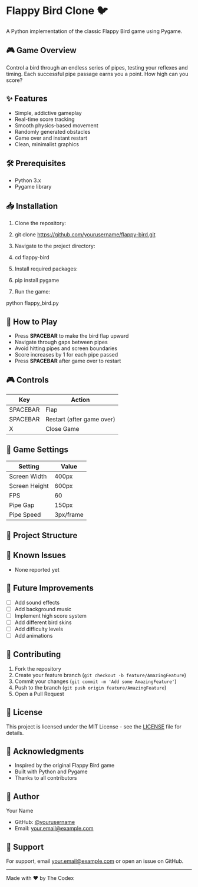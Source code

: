 # Flappy Bird Clone 🐦

A Python implementation of the classic Flappy Bird game using Pygame.

## 🎮 Game Overview

Control a bird through an endless series of pipes, testing your reflexes and timing. Each successful pipe passage earns you a point. How high can you score?

## ✨ Features

- Simple, addictive gameplay
- Real-time score tracking
- Smooth physics-based movement
- Randomly generated obstacles
- Game over and instant restart
- Clean, minimalist graphics

## 🛠️ Prerequisites

- Python 3.x
- Pygame library

## 📥 Installation

1. Clone the repository:
2. git clone https://github.com/yourusername/flappy-bird.git

2. Navigate to the project directory:
3. cd flappy-bird

3. Install required packages:
4. pip install pygame

4. Run the game:

python flappy_bird.py

## 🎯 How to Play

- Press **SPACEBAR** to make the bird flap upward
- Navigate through gaps between pipes
- Avoid hitting pipes and screen boundaries
- Score increases by 1 for each pipe passed
- Press **SPACEBAR** after game over to restart

## 🎮 Controls

| Key      | Action |
|----------|--------|
| SPACEBAR | Flap   |
| SPACEBAR | Restart (after game over) |
| X        | Close Game |

## 🔧 Game Settings

| Setting      | Value |
|--------------|-------|
| Screen Width | 400px |
| Screen Height| 600px |
| FPS          | 60    |
| Pipe Gap     | 150px |
| Pipe Speed   | 3px/frame |

## 📁 Project Structure

## 🐛 Known Issues

- None reported yet

## 🚀 Future Improvements

- [ ] Add sound effects
- [ ] Add background music
- [ ] Implement high score system
- [ ] Add different bird skins
- [ ] Add difficulty levels
- [ ] Add animations

## 🤝 Contributing

1. Fork the repository
2. Create your feature branch (`git checkout -b feature/AmazingFeature`)
3. Commit your changes (`git commit -m 'Add some AmazingFeature'`)
4. Push to the branch (`git push origin feature/AmazingFeature`)
5. Open a Pull Request

## 📝 License

This project is licensed under the MIT License - see the [LICENSE](LICENSE) file for details.

## 🙏 Acknowledgments

- Inspired by the original Flappy Bird game
- Built with Python and Pygame
- Thanks to all contributors

## 👤 Author

Your Name
- GitHub: [@yourusername](https://github.com/yourusername)
- Email: your.email@example.com

## 💬 Support

For support, email your.email@example.com or open an issue on GitHub.

---

Made with ❤️ by The Codex

